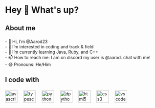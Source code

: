 <h1 align="left">Hey 👋 What's up?</h1>

###


<h2 align="left">About me</h2>

###

<p align="left">- 👋 Hi, I’m @Aarod23<br>- 👀 I’m interested in coding and track & field<br>- 🌱 I’m currently learning Java, Ruby, and C++<br>- 📫 How to reach me: I am on discord my user is @aarod. chat with me!<br>- 😄 Pronouns: He/Him</p>

###

<h2 align="left">I code with</h2>

###

<div align="left">
  <img src="https://cdn.jsdelivr.net/gh/devicons/devicon/icons/javascript/javascript-original.svg" height="40" alt="javascript logo"  />
  <img width="12" />
  <img src="https://cdn.jsdelivr.net/gh/devicons/devicon/icons/typescript/typescript-original.svg" height="40" alt="typescript logo"  />
  <img width="12" />
  <img src="https://cdn.jsdelivr.net/gh/devicons/devicon/icons/python/python-original.svg" height="40" alt="python logo"  />
  <img width="12" />
  <img src="https://images-ext-1.discordapp.net/external/Qmah8JkH6mN_2jVDrIIU_JvAALsmzRe-WlmsbXZr0ik/%3Fv%3D1/https/cdn.discordapp.com/emojis/596577034537402378.png?format=webp&quality=lossless" height="40" alt="dpython logo"  />
  <img width="12" />
  <img src="https://cdn.jsdelivr.net/gh/devicons/devicon/icons/html5/html5-original.svg" height="40" alt="html5 logo"  />
  <img width="12" />
  <img src="https://cdn.jsdelivr.net/gh/devicons/devicon/icons/css3/css3-original.svg" height="40" alt="css3 logo"  />
  <img width="12" />
  <img src="https://cdn.jsdelivr.net/gh/devicons/devicon/icons/vscode/vscode-original.svg" height="40" alt="vscode logo"  />
  
  
</div>

###

